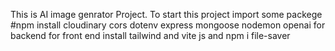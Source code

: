This is AI image genrator Project. 
To start this project import some packege 
#npm install cloudinary cors dotenv express mongoose nodemon openai for backend 
for front end install tailwind and vite js and npm i file-saver 

